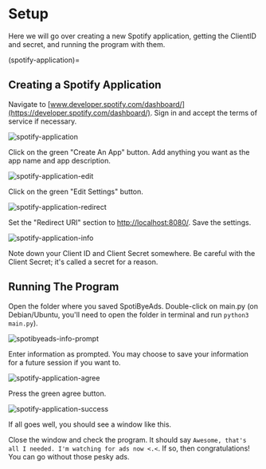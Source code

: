 # Setup

Here we will go over creating a new Spotify application, getting the ClientID and secret, and running the program with them.

(spotify-application)=
## Creating a Spotify Application

Navigate to [www.developer.spotify.com/dashboard/](https://developer.spotify.com/dashboard/). Sign in and accept the terms of service if necessary.

![spotify-application](https://cdn.discordapp.com/attachments/847957606567378984/873989416039874620/spotify-application.png)

Click on the green "Create An App" button. Add anything you want as the app name and app description.

![spotify-application-edit](https://cdn.discordapp.com/attachments/847957606567378984/873999420646125618/spotify-application-edit.png)

Click on the green "Edit Settings" button.

![spotify-application-redirect](https://cdn.discordapp.com/attachments/847957606567378984/873999917268471848/spotify-application-redirect.png)

Set the "Redirect URI" section to [http://localhost:8080/](http://localhost:8080/). Save the settings.

![spotify-application-info](https://cdn.discordapp.com/attachments/847957606567378984/873990653862903818/spotify-application-info.png)

Note down your Client ID and Client Secret somewhere. Be careful with the Client Secret; it's called a secret for a reason.

## Running The Program

Open the folder where you saved SpotiByeAds. Double-click on main.py (on Debian/Ubuntu, you'll need to open the folder in terminal and run `python3 main.py`).

![spotibyeads-info-prompt](https://cdn.discordapp.com/attachments/847957606567378984/873998825822486538/spotibyeads-info-prompt.png)

Enter information as prompted. You may choose to save your information for a future session if you want to.

![spotify-application-agree](https://cdn.discordapp.com/attachments/847957606567378984/874001518783770645/spotify-application-agree.png)

Press the green agree button.

![spotify-application-success](https://cdn.discordapp.com/attachments/847957606567378984/874001761193574440/spotify-application-success.png)

If all goes well, you should see a window like this.

Close the window and check the program. It should say `Awesome, that's all I needed. I'm watching for ads now <.<`. If so, then congratulations! You can go without those pesky ads.